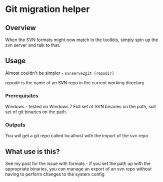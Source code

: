 # Git migration helper

## Overview
When the SVN formats might now match in the toolkits, simply spin up the svn server and talk to that.

## Usage
Almost couldn't be simpler - ``` svnserve2git [repodir] ```

_repodir_ is the name of an SVN repo in the current working directory

### Prerequisites

Windows - tested on Windows 7
Full set of SVN binaries on the path, sull set of git binaries on the path.

### Outputs

You will get a git repo called localhost with the import of the svn repo

## What use is this?
See my post for the issue with formats - if you set the path up with the appropriate binaries,
you can manage an export of an svn repo without having to perform changes to the system config
